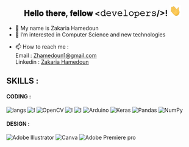 
<div align="center">
<h2> 𝐇𝐞𝐥𝐥𝐨 𝐭𝐡𝐞𝐫𝐞, 𝐟𝐞𝐥𝐥𝐨𝐰 <𝚍𝚎𝚟𝚎𝚕𝚘𝚙𝚎𝚛𝚜/>! <img src="https://github.com/ABSphreak/ABSphreak/blob/master/gifs/Hi.gif" width="30px"></h2>
</div>

<div align="left" width="50">

- 👋 My name is Zakaria Hamedoun
- 👀 I’m interested in Computer Science and new technologies
<!-- - 🌱 I’m currently learning Embedded C to program ARM Cortex Microcontrollers, and I'm learning python to implement machine learning algorithms on these microcontrollers.
- 💞️ I’m looking to collaborate on a project of an arduino car that can learn from its environment to overcome obstacles using Reinforcement Machine learning algorithms : Q learning algorithm. -->
- 📫 How to reach me :\
Email    : Zhamedoun1@gmail.com\
Linkedin : [Zakaria Hamedoun](https://www.linkedin.com/in/zakaria-hamedoun-6281b5195/)

 ## SKILLS : 
 
 #### CODING :
<!-- ![langs](https://img.shields.io/badge/CSS3-1572B6?style=for-the-badge&logo=css3&logoColor=white) -->
<!-- ![lamgs](https://img.shields.io/badge/JavaScript-F7DF1E?style=for-the-badge&logo=javascript&logoColor=black) -->
<!-- ![l](https://img.shields.io/badge/HTML5-E34F26?style=for-the-badge&logo=html5&logoColor=white)  -->
<!-- ![L](https://img.shields.io/badge/Node.js-43853D?style=for-the-badge&logo=node-dot-js&logoColor=white) -->
 ![langs](https://img.shields.io/badge/Python-FFD43B?style=for-the-badge&logo=python&logoColor=darkgreen)
![l](https://img.shields.io/badge/C%2B%2B-00599C?style=for-the-badge&logo=c%2B%2B&logoColor=white)
 <img alt="OpenCV" src="https://img.shields.io/badge/opencv-%23white.svg?style=for-the-badge&logo=opencv&logoColor=white"/>
![l](https://img.shields.io/badge/Java-ED8B00?style=for-the-badge&logo=java&logoColor=white)
 ![l](https://img.shields.io/badge/Django-092E20?style=for-the-badge&logo=django&logoColor=green)
 <img alt="Arduino" src="https://img.shields.io/badge/-Arduino-00979D?style=for-the-badge&logo=Arduino&logoColor=white"/>
 	<img alt="Keras" src="https://img.shields.io/badge/Keras-%23D00000.svg?style=for-the-badge&logo=Keras&logoColor=white"/>
 <img alt="Pandas" src="https://img.shields.io/badge/pandas-%23150458.svg?style=for-the-badge&logo=pandas&logoColor=white" />
 <img alt="NumPy" src="https://img.shields.io/badge/numpy-%23013243.svg?style=for-the-badge&logo=numpy&logoColor=white" />
<!--   <img alt="Conda" src=" https://img.shields.io/badge/conda-342B029.svg?&style=for-the-badge&logo=anaconda&logoColor=white" /> -->

 
 #### DESIGN :
 <img alt="Adobe Illustrator" src="https://img.shields.io/badge/adobeillustrator-%23FF9A00.svg?style=for-the-badge&logo=adobeillustrator&logoColor=white"/>
 <img alt="Canva" src="https://img.shields.io/badge/Canva-%2300C4CC.svg?style=for-the-badge&logo=Canva&logoColor=white"/>
 <img alt="Adobe Premiere pro" src="https://img.shields.io/badge/Adobe-Premiere%20Pro-9999FF?style=for-the-badge&logo=Adobe-Premiere%20Pro&labelColor=2f2f5b&logoWidth=15"/>
 
 
